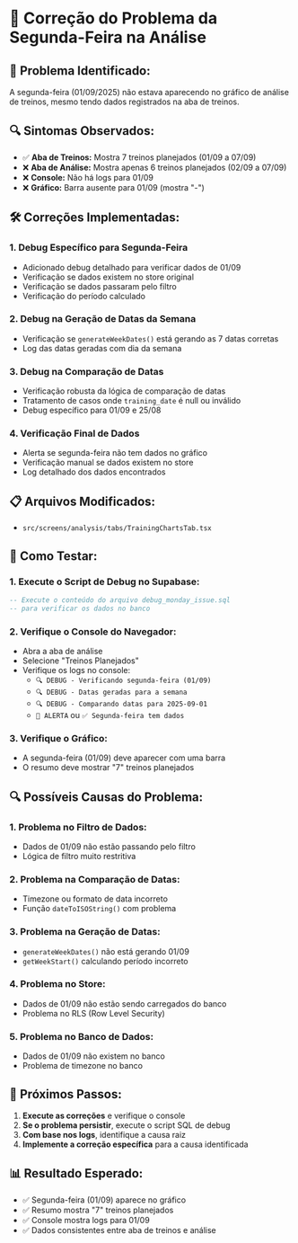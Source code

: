 # 🔧 Correção do Problema da Segunda-Feira na Análise

## 🎯 **Problema Identificado:**
A segunda-feira (01/09/2025) não estava aparecendo no gráfico de análise de treinos, mesmo tendo dados registrados na aba de treinos.

## 🔍 **Sintomas Observados:**
- ✅ **Aba de Treinos:** Mostra 7 treinos planejados (01/09 a 07/09)
- ❌ **Aba de Análise:** Mostra apenas 6 treinos planejados (02/09 a 07/09)
- ❌ **Console:** Não há logs para 01/09
- ❌ **Gráfico:** Barra ausente para 01/09 (mostra "-")

## 🛠️ **Correções Implementadas:**

### **1. Debug Específico para Segunda-Feira**
- Adicionado debug detalhado para verificar dados de 01/09
- Verificação se dados existem no store original
- Verificação se dados passaram pelo filtro
- Verificação do período calculado

### **2. Debug na Geração de Datas da Semana**
- Verificação se `generateWeekDates()` está gerando as 7 datas corretas
- Log das datas geradas com dia da semana

### **3. Debug na Comparação de Datas**
- Verificação robusta da lógica de comparação de datas
- Tratamento de casos onde `training_date` é null ou inválido
- Debug específico para 01/09 e 25/08

### **4. Verificação Final de Dados**
- Alerta se segunda-feira não tem dados no gráfico
- Verificação manual se dados existem no store
- Log detalhado dos dados encontrados

## 📋 **Arquivos Modificados:**
- `src/screens/analysis/tabs/TrainingChartsTab.tsx`

## 🧪 **Como Testar:**

### **1. Execute o Script de Debug no Supabase:**
```sql
-- Execute o conteúdo do arquivo debug_monday_issue.sql
-- para verificar os dados no banco
```

### **2. Verifique o Console do Navegador:**
- Abra a aba de análise
- Selecione "Treinos Planejados"
- Verifique os logs no console:
  - `🔍 DEBUG - Verificando segunda-feira (01/09)`
  - `🔍 DEBUG - Datas geradas para a semana`
  - `🔍 DEBUG - Comparando datas para 2025-09-01`
  - `🚨 ALERTA` ou `✅ Segunda-feira tem dados`

### **3. Verifique o Gráfico:**
- A segunda-feira (01/09) deve aparecer com uma barra
- O resumo deve mostrar "7" treinos planejados

## 🔍 **Possíveis Causas do Problema:**

### **1. Problema no Filtro de Dados:**
- Dados de 01/09 não estão passando pelo filtro
- Lógica de filtro muito restritiva

### **2. Problema na Comparação de Datas:**
- Timezone ou formato de data incorreto
- Função `dateToISOString()` com problema

### **3. Problema na Geração de Datas:**
- `generateWeekDates()` não está gerando 01/09
- `getWeekStart()` calculando período incorreto

### **4. Problema no Store:**
- Dados de 01/09 não estão sendo carregados do banco
- Problema no RLS (Row Level Security)

### **5. Problema no Banco de Dados:**
- Dados de 01/09 não existem no banco
- Problema de timezone no banco

## 🎯 **Próximos Passos:**

1. **Execute as correções** e verifique o console
2. **Se o problema persistir**, execute o script SQL de debug
3. **Com base nos logs**, identifique a causa raiz
4. **Implemente a correção específica** para a causa identificada

## 📊 **Resultado Esperado:**
- ✅ Segunda-feira (01/09) aparece no gráfico
- ✅ Resumo mostra "7" treinos planejados
- ✅ Console mostra logs para 01/09
- ✅ Dados consistentes entre aba de treinos e análise

